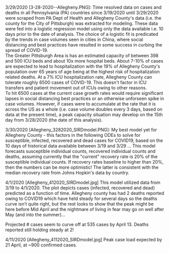 3/29/2020 [3-28-2020--Allegheny.PNG]:
Time resolved data on cases and deaths in all Pennsylvania  (PA) countries since 3/19/2020 until 3/29/2020 were scraped from PA Dept of Health and Allegheny County's data (i.e. the county for the City of Pittsburgh) was extracted for modeling.  These data were fed into a logistic regression model using only the data available i.e. 10 days prior to the date of analysis.  The choice of a logistic fit is predicated by the trends in case volumes seen in cities in China, where social distancing and best practices have resulted in some success in curbing the spread of COVID-19.    
The Greater Pittsburgh Area is has an estimated capacity of between 398 and 500 ICU beds and about 10x more hospital beds.  About 7-10% of cases are expected to lead to hospitalization with the 19% of Allegheny County's population over 65 years of age being at the highest risk of hospitalization related deaths.  At a 7% ICU hospitalization rate, Allegheny County can tolerate roughly 6500 cases of COVID-19. This doesn't factor in ICU transfers and patient movement out of ICUs owing to other reasons.   
To hit 6500 cases at the current case growth rates would require significant lapses in social distancing best practices or an otherwise unforseen spike in case volumes.
However, if cases were to accumulate at the rate that it is across the US as a whole (i.e. case volume doubles every 3 days, based on data at the present time), a peak capacity situation may develop on the 15th day from 3/28/2020 (the date of this analysis).  


3/30/2020 [Allegheny_3282020_SIRDmodel.PNG]: 
My best model yet for Allegheny County - this factors in the following ODEs to solve for susceptible, infected, recovered and dead cases for COVID19, based on the 10 days of historical data available between 3/19 and 3/29 ... This model forecasts susceptible individual counts, recovered individual counts and deaths, assuming currently that the "current" recovery rate is 20% of the susceptible individual counts. If recovery rates baseline to higher than 20%, then the numbers can be more optimistic!  The latter is consistent with the median recovery rate from Johns Hopkin's data by country.  


4/1/2020 [Allegheny_412020_SIRDmodel.jpg]
This model utilized data from 3/19 to 4/1/2020. The plot depicts cases (infected, recovered and dead) predicted as a function of time. Allegheny county has had 2 deaths reported owing to COVID19 which have held steady for several days so the deaths curve isn’t quite right, but the rest looks to show that the peak might be here before Mid April and the nightmare of living in fear may go on well after May (and into the summer)...

Projected # cases seem to curve off at 535 cases by April 13. Deaths reported still holding steady at 2!

4/11/2020 [Allegheny_4112020_SIRDmodel.jpg]
Peak case load expected by 21 April, at ~900 confirmed cases.



